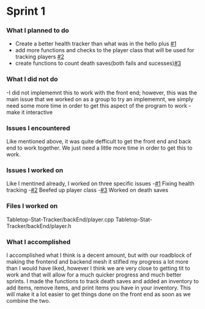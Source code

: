# Sprint 1

### What I planned to do
- Create a better health tracker than what was in the hello plus [#1](https://github.com/utk-cs340-fall24/Tabletop-Stat-Tracker/issues/1)
- add more functions and checks to the player class that will be used for tracking players [#2](https://github.com/utk-cs340-fall24/Tabletop-Stat-Tracker/issues/2)
- create functions to count death saves(both fails and sucesses)[#3](https://github.com/utk-cs340-fall24/Tabletop-Stat-Tracker/issues/3)

### What I did not do
-I did not implememnt this to work with the front end; however, this was the main issue that we worked on as a group to try an implememnt, we simply need some more time in order to get this aspect of the program to work
-make it interactive

### Issues I encountered
Like mentioned above, it was quite defficult to get the front end and back end to work together. We just need a little more time in order to get this to work. 

### Issues I worked on
Like I mentined already, I worked on three specific issues
-[#1](https://github.com/utk-cs340-fall24/Tabletop-Stat-Tracker/issues/1) Fixing health tracking
-[#2](https://github.com/utk-cs340-fall24/Tabletop-Stat-Tracker/issues/2) Beefed up player class
-[#3](https://github.com/utk-cs340-fall24/Tabletop-Stat-Tracker/issues/3) Worked on death saves

### Files I worked on
Tabletop-Stat-Tracker/backEnd/player.cpp
Tabletop-Stat-Tracker/backEnd/player.h

### What I accomplished
I accomplished what I think is a decent amount, but with our roadblock of making the frontend and backend mesh it stifled my progress a lot more than I would have liked, however I think we are very close to getting tit to work and that will allow for a much quicker progress and much better sprints. I made the functions to track death saves and added an inventory to add items, remove items, and print items you have in your inventory. This will make it a lot easier to get things done on the front end as soon as we combine the two.